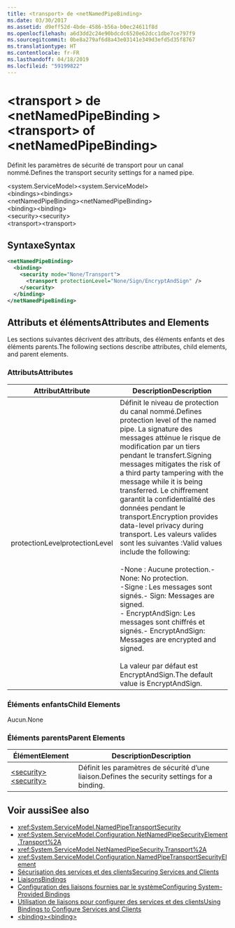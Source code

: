 ```yaml
---
title: <transport> de <netNamedPipeBinding>
ms.date: 03/30/2017
ms.assetid: d9eff52d-4bde-4586-b56a-b0ec24611f8d
ms.openlocfilehash: a6d3dd2c24e90bdcdc6520e62dcc1dbe7ce797f9
ms.sourcegitcommit: 0be8a279af6d8a43e03141e349d3efd5d35f8767
ms.translationtype: HT
ms.contentlocale: fr-FR
ms.lasthandoff: 04/18/2019
ms.locfileid: "59199822"
---
```

# <a name="transport-of-netnamedpipebinding"></a><span data-ttu-id="ccf1e-102">\<transport > de \<netNamedPipeBinding ></span><span class="sxs-lookup"><span data-stu-id="ccf1e-102">\<transport> of \<netNamedPipeBinding></span></span>
<span data-ttu-id="ccf1e-103">Définit les paramètres de sécurité de transport pour un canal nommé.</span><span class="sxs-lookup"><span data-stu-id="ccf1e-103">Defines the transport security settings for a named pipe.</span></span>  
  
 <span data-ttu-id="ccf1e-104">\<system.ServiceModel></span><span class="sxs-lookup"><span data-stu-id="ccf1e-104">\<system.ServiceModel></span></span>  
<span data-ttu-id="ccf1e-105">\<bindings></span><span class="sxs-lookup"><span data-stu-id="ccf1e-105">\<bindings></span></span>  
<span data-ttu-id="ccf1e-106">\<netNamedPipeBinding></span><span class="sxs-lookup"><span data-stu-id="ccf1e-106">\<netNamedPipeBinding></span></span>  
<span data-ttu-id="ccf1e-107">\<binding></span><span class="sxs-lookup"><span data-stu-id="ccf1e-107">\<binding></span></span>  
<span data-ttu-id="ccf1e-108">\<security></span><span class="sxs-lookup"><span data-stu-id="ccf1e-108">\<security></span></span>  
<span data-ttu-id="ccf1e-109">\<transport></span><span class="sxs-lookup"><span data-stu-id="ccf1e-109">\<transport></span></span>  
  
## <a name="syntax"></a><span data-ttu-id="ccf1e-110">Syntaxe</span><span class="sxs-lookup"><span data-stu-id="ccf1e-110">Syntax</span></span>  
  
```xml  
<netNamedPipeBinding>
  <binding>
    <security mode="None/Transport">
      <transport protectionLevel="None/Sign/EncryptAndSign" />
    </security>
  </binding>
</netNamedPipeBinding>
```  
  
## <a name="attributes-and-elements"></a><span data-ttu-id="ccf1e-111">Attributs et éléments</span><span class="sxs-lookup"><span data-stu-id="ccf1e-111">Attributes and Elements</span></span>  
 <span data-ttu-id="ccf1e-112">Les sections suivantes décrivent des attributs, des éléments enfants et des éléments parents.</span><span class="sxs-lookup"><span data-stu-id="ccf1e-112">The following sections describe attributes, child elements, and parent elements.</span></span>  
  
### <a name="attributes"></a><span data-ttu-id="ccf1e-113">Attributs</span><span class="sxs-lookup"><span data-stu-id="ccf1e-113">Attributes</span></span>  
  
|<span data-ttu-id="ccf1e-114">Attribut</span><span class="sxs-lookup"><span data-stu-id="ccf1e-114">Attribute</span></span>|<span data-ttu-id="ccf1e-115">Description</span><span class="sxs-lookup"><span data-stu-id="ccf1e-115">Description</span></span>|  
|---------------|-----------------|  
|<span data-ttu-id="ccf1e-116">protectionLevel</span><span class="sxs-lookup"><span data-stu-id="ccf1e-116">protectionLevel</span></span>|<span data-ttu-id="ccf1e-117">Définit le niveau de protection du canal nommé.</span><span class="sxs-lookup"><span data-stu-id="ccf1e-117">Defines protection level of the named pipe.</span></span> <span data-ttu-id="ccf1e-118">La signature des messages atténue le risque de modification par un tiers pendant le transfert.</span><span class="sxs-lookup"><span data-stu-id="ccf1e-118">Signing messages mitigates the risk of a third party tampering with the message while it is being transferred.</span></span> <span data-ttu-id="ccf1e-119">Le chiffrement garantit la confidentialité des données pendant le transport.</span><span class="sxs-lookup"><span data-stu-id="ccf1e-119">Encryption provides data-level privacy during transport.</span></span> <span data-ttu-id="ccf1e-120">Les valeurs valides sont les suivantes :</span><span class="sxs-lookup"><span data-stu-id="ccf1e-120">Valid values include the following:</span></span><br /><br /> <span data-ttu-id="ccf1e-121">-None : Aucune protection.</span><span class="sxs-lookup"><span data-stu-id="ccf1e-121">-   None: No protection.</span></span><br /><span data-ttu-id="ccf1e-122">-Signe : Les messages sont signés.</span><span class="sxs-lookup"><span data-stu-id="ccf1e-122">-   Sign: Messages are signed.</span></span><br /><span data-ttu-id="ccf1e-123">-   EncryptAndSign: Les messages sont chiffrés et signés.</span><span class="sxs-lookup"><span data-stu-id="ccf1e-123">-   EncryptAndSign: Messages are encrypted and signed.</span></span><br /><br /> <span data-ttu-id="ccf1e-124">La valeur par défaut est EncryptAndSign.</span><span class="sxs-lookup"><span data-stu-id="ccf1e-124">The default value is EncryptAndSign.</span></span>|  
  
### <a name="child-elements"></a><span data-ttu-id="ccf1e-125">Éléments enfants</span><span class="sxs-lookup"><span data-stu-id="ccf1e-125">Child Elements</span></span>  
 <span data-ttu-id="ccf1e-126">Aucun.</span><span class="sxs-lookup"><span data-stu-id="ccf1e-126">None</span></span>  
  
### <a name="parent-elements"></a><span data-ttu-id="ccf1e-127">Éléments parents</span><span class="sxs-lookup"><span data-stu-id="ccf1e-127">Parent Elements</span></span>  
  
|<span data-ttu-id="ccf1e-128">Élément</span><span class="sxs-lookup"><span data-stu-id="ccf1e-128">Element</span></span>|<span data-ttu-id="ccf1e-129">Description</span><span class="sxs-lookup"><span data-stu-id="ccf1e-129">Description</span></span>|  
|-------------|-----------------|  
|[<span data-ttu-id="ccf1e-130">\<security></span><span class="sxs-lookup"><span data-stu-id="ccf1e-130">\<security></span></span>](../../../../../docs/framework/configure-apps/file-schema/wcf/security-of-netnamedpipebinding.md)|<span data-ttu-id="ccf1e-131">Définit les paramètres de sécurité d’une liaison.</span><span class="sxs-lookup"><span data-stu-id="ccf1e-131">Defines the security settings for a binding.</span></span>|  
  
## <a name="see-also"></a><span data-ttu-id="ccf1e-132">Voir aussi</span><span class="sxs-lookup"><span data-stu-id="ccf1e-132">See also</span></span>

- <xref:System.ServiceModel.NamedPipeTransportSecurity>
- <xref:System.ServiceModel.Configuration.NetNamedPipeSecurityElement.Transport%2A>
- <xref:System.ServiceModel.NetNamedPipeSecurity.Transport%2A>
- <xref:System.ServiceModel.Configuration.NamedPipeTransportSecurityElement>
- [<span data-ttu-id="ccf1e-133">Sécurisation des services et des clients</span><span class="sxs-lookup"><span data-stu-id="ccf1e-133">Securing Services and Clients</span></span>](../../../../../docs/framework/wcf/feature-details/securing-services-and-clients.md)
- [<span data-ttu-id="ccf1e-134">Liaisons</span><span class="sxs-lookup"><span data-stu-id="ccf1e-134">Bindings</span></span>](../../../../../docs/framework/wcf/bindings.md)
- [<span data-ttu-id="ccf1e-135">Configuration des liaisons fournies par le système</span><span class="sxs-lookup"><span data-stu-id="ccf1e-135">Configuring System-Provided Bindings</span></span>](../../../../../docs/framework/wcf/feature-details/configuring-system-provided-bindings.md)
- [<span data-ttu-id="ccf1e-136">Utilisation de liaisons pour configurer des services et des clients</span><span class="sxs-lookup"><span data-stu-id="ccf1e-136">Using Bindings to Configure Services and Clients</span></span>](../../../../../docs/framework/wcf/using-bindings-to-configure-services-and-clients.md)
- [<span data-ttu-id="ccf1e-137">\<binding></span><span class="sxs-lookup"><span data-stu-id="ccf1e-137">\<binding></span></span>](../../../../../docs/framework/misc/binding.md)
